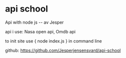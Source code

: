 # api school 
Api with node js -- av Jesper

api i use:
Nasa open api,
Omdb api

to init site use { node index.js } in command line


github:
https://github.com/Jesperjensensvard/api-school






